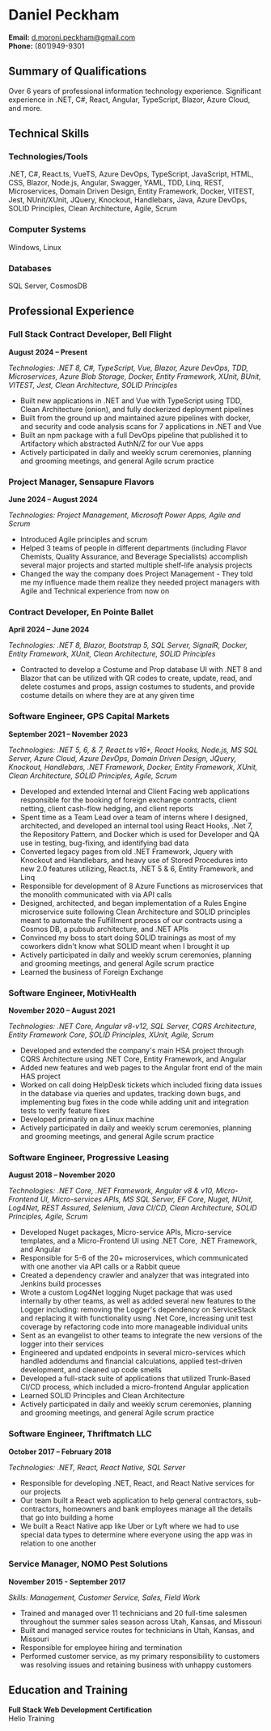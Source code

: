 # Daniel Peckham
**Email:** d.moroni.peckham@gmail.com  
**Phone:** (801)949-9301

## Summary of Qualifications

Over 6 years of professional information technology experience. Significant experience in .NET, C#, React, Angular, TypeScript, Blazor, Azure Cloud, and more.

## Technical Skills

### Technologies/Tools
.NET, C#, React.ts, VueTS, Azure DevOps, TypeScript, JavaScript, HTML, CSS, Blazor, Node.js, Angular, Swagger, YAML, TDD, Linq, REST, Microservices, Domain Driven Design, Entity Framework, Docker, VITEST, Jest, NUnit/XUnit, JQuery, Knockout, Handlebars, Java, Azure DevOps, SOLID Principles, Clean Architecture, Agile, Scrum

### Computer Systems
Windows, Linux

### Databases
SQL Server, CosmosDB

## Professional Experience

### Full Stack Contract Developer, Bell Flight
**August 2024 – Present**

*Technologies: .NET 8, C#, TypeScript, Vue, Blazor, Azure DevOps, TDD, Microservices, Azure Blob Storage, Docker, Entity Framework, XUnit, BUnit, VITEST, Jest, Clean Architecture, SOLID Principles*

- Built new applications in .NET and Vue with TypeScript using TDD, Clean Architecture (onion), and fully dockerized deployment pipelines
- Built from the ground up and maintained azure pipelines with docker, and security and code analysis scans for 7 applications in .NET and Vue
- Built an npm package with a full DevOps pipeline that published it to Artifactory which abstracted AuthN/Z for our Vue apps
- Actively participated in daily and weekly scrum ceremonies, planning and grooming meetings, and general Agile scrum practice

### Project Manager, Sensapure Flavors
**June 2024 – August 2024**

*Technologies: Project Management, Microsoft Power Apps, Agile and Scrum*

- Introduced Agile principles and scrum
- Helped 3 teams of people in different departments (including Flavor Chemists, Quality Assurance, and Beverage Specialists) accomplish several major projects and started multiple shelf-life analysis projects
- Changed the way the company does Project Management - They told me my influence made them realize they needed project managers with Agile and Technical experience from now on

### Contract Developer, En Pointe Ballet
**April 2024 – June 2024**

*Technologies: .NET 8, Blazor, Bootstrap 5, SQL Server, SignalR, Docker, Entity Framework, XUnit, Clean Architecture, SOLID Principles*

- Contracted to develop a Costume and Prop database UI with .NET 8 and Blazor that can be utilized with QR codes to create, update, read, and delete costumes and props, assign costumes to students, and provide costume details on where they are at any given time

### Software Engineer, GPS Capital Markets
**September 2021 – November 2023**

*Technologies: .NET 5, 6, & 7, React.ts v16+, React Hooks, Node.js, MS SQL Server, Azure Cloud, Azure DevOps, Domain Driven Design, JQuery, Knockout, Handlebars, .NET Framework, Docker, Entity Framework, XUnit, Clean Architecture, SOLID Principles, Agile, Scrum*

- Developed and extended Internal and Client Facing web applications responsible for the booking of foreign exchange contracts, client netting, client cash-flow hedging, and client reports
- Spent time as a Team Lead over a team of interns where I designed, architected, and developed an internal tool using React Hooks, .Net 7, the Repository Pattern, and Docker which is used for Developer and QA use in testing, bug-fixing, and identifying bad data
- Converted legacy pages from old .NET Framework, Jquery with Knockout and Handlebars, and heavy use of Stored Procedures into new 2.0 features utilizing, React.ts, .NET 5 & 6, Entity Framework, and Linq
- Responsible for development of 8 Azure Functions as microservices that the monolith communicated with via API calls
- Designed, architected, and began implementation of a Rules Engine microservice suite following Clean Architecture and SOLID principles meant to automate the Fulfillment process of our contracts using a Cosmos DB, a pubsub architecture, and .NET APIs
- Convinced my boss to start doing SOLID trainings as most of my coworkers didn't know what SOLID meant when I brought it up
- Actively participated in daily and weekly scrum ceremonies, planning and grooming meetings, and general Agile scrum practice
- Learned the business of Foreign Exchange

### Software Engineer, MotivHealth
**November 2020 – August 2021**

*Technologies: .NET Core, Angular v8-v12, SQL Server, CQRS Architecture, Entity Framework Core, SOLID Principles, XUnit, Agile, Scrum*

- Developed and extended the company's main HSA project through CQRS Architecture using .NET Core, Entity Framework, and Angular
- Added new features and web pages to the Angular front end of the main HAS project
- Worked on call doing HelpDesk tickets which included fixing data issues in the database via queries and updates, tracking down bugs, and implementing bug fixes in the code while adding unit and integration tests to verify feature fixes
- Developed primarily on a Linux machine
- Actively participated in daily and weekly scrum ceremonies, planning and grooming meetings, and general Agile scrum practice

### Software Engineer, Progressive Leasing
**August 2018 – November 2020**

*Technologies: .NET Core, .NET Framework, Angular v8 & v10, Micro-Frontend UI, Micro-services APIs, MS SQL Server, EF Core, Nuget, NUnit, Log4Net, REST Assured, Selenium, Java CI/CD, Clean Architecture, SOLID Principles, Agile, Scrum*

- Developed Nuget packages, Micro-service APIs, Micro-service templates, and a Micro-Frontend UI using .NET Core, .NET Framework, and Angular
- Responsible for 5-6 of the 20+ microservices, which communicated with one another via API calls or a Rabbit queue
- Created a dependency crawler and analyzer that was integrated into Jenkins build processes
- Wrote a custom Log4Net logging Nuget package that was used internally by other teams, as well as added several new features to the Logger including: removing the Logger's dependency on ServiceStack and replacing it with functionality using .Net Core, increasing unit test coverage by refactoring code into more manageable individual units
- Sent as an evangelist to other teams to integrate the new versions of the logger into their services
- Engineered and updated endpoints in several micro-services which handled addendums and financial calculations, applied test-driven development, and cleaned up code smells
- Developed a full-stack suite of applications that utilized Trunk-Based CI/CD process, which included a micro-frontend Angular application
- Learned SOLID Principles and Clean Architecture
- Actively participated in daily and weekly scrum ceremonies, planning and grooming meetings, and general Agile scrum practice

### Software Engineer, Thriftmatch LLC
**October 2017 – February 2018**

*Technologies: .NET, React, React Native, SQL Server*

- Responsible for developing .NET, React, and React Native services for our projects
- Our team built a React web application to help general contractors, sub-contractors, homeowners and bank employees manage all the details that go into building a home
- We built a React Native app like Uber or Lyft where we had to use special data types to determine where everyone using the app was in relation to one another

### Service Manager, NOMO Pest Solutions
**November 2015 - September 2017**

*Skills: Management, Customer Service, Sales, Field Work*

- Trained and managed over 11 technicians and 20 full-time salesmen throughout the summer sales season across Utah, Kansas, and Missouri
- Built and managed service routes for technicians in Utah, Kansas, and Missouri
- Responsible for employee hiring and termination
- Performed customer service, as my primary responsibility to customers was resolving issues and retaining business with unhappy customers

## Education and Training

**Full Stack Web Development Certification**  
Helio Training
